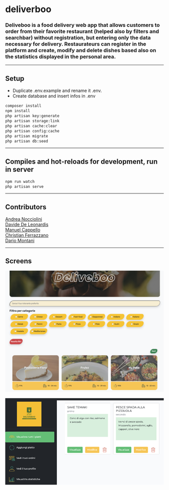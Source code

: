 # deliverboo

### Deliveboo is a food delivery web app that allows customers to order from their favorite restaurant (helped also by filters and searchbar) without registration, but entering only the data necessary for delivery. Restaurateurs can register in the platform and create, modify and delete dishes based also on the statistics displayed in the personal area.

<hr>

## Setup
- Duplicate .env.example and rename it .env. <br>
- Create database and insert infos in .env
```
composer install
npm install
php artisan key:generate
php artisan storage:link
php artisan cache:clear
php artisan config:cache
php artisan migrate
php artisan db:seed
```
<hr>

## Compiles and hot-reloads for development, run in server
```
npm run watch
php artisan serve
```
<hr>

## Contributors
<a href="https://github.com/AndreaNocciolini">Andrea Nocciolini</a><br>
<a href="https://github.com/DavideDeLeonardis">Davide De Leonardis</a><br>
<a href="https://github.com/manu-devops98">Manuel Cappello</a><br>
<a href="https://github.com/ChriEffe">Christian Ferrazzano</a><br>
<a href="https://github.com/dariomontani">Dario Montani</a><br>
<hr>

## Screens
<img src="./resources/images/home.png">
<br><br>
<img src="./resources/images/admin.png">
